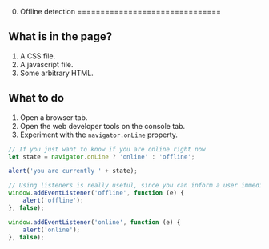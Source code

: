 0. Offline detection
===============================

## What is in the page?
1. A CSS file.
3. A javascript file.
4. Some arbitrary HTML.

## What to do

1. Open a browser tab.
2. Open the web developer tools on the console tab.
3. Experiment with the `navigator.onLine` property.

```javascript
// If you just want to know if you are online right now
let state = navigator.onLine ? 'online' : 'offline';

alert('you are currently ' + state);

// Using listeners is really useful, since you can inform a user immediately
window.addEventListener('offline', function (e) {
    alert('offline');
}, false);

window.addEventListener('online', function (e) {
    alert('online');
}, false);
```
